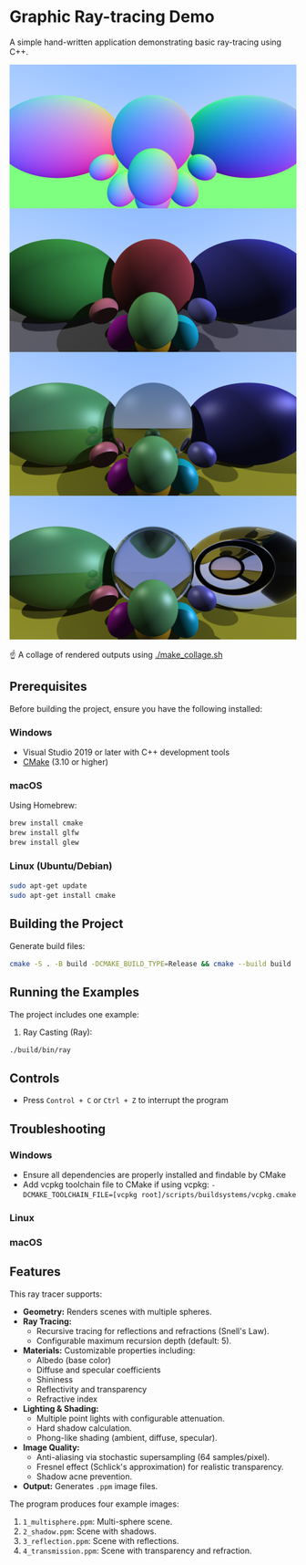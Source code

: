 # Graphic Ray-tracing Demo

A simple hand-written application demonstrating basic ray-tracing using C++.


![collage](collage.png)

☝️ A collage of rendered outputs using [./make_collage.sh](./make_collage.sh)

## Prerequisites

Before building the project, ensure you have the following installed:

### Windows
- Visual Studio 2019 or later with C++ development tools
- [CMake](https://cmake.org/download/) (3.10 or higher)

### macOS
Using Homebrew:
```bash
brew install cmake
brew install glfw
brew install glew
```

### Linux (Ubuntu/Debian)
```bash
sudo apt-get update
sudo apt-get install cmake
```

## Building the Project

Generate build files:
```bash
cmake -S . -B build -DCMAKE_BUILD_TYPE=Release && cmake --build build
```

## Running the Examples

The project includes one example:

1. Ray Casting (Ray):
```bash
./build/bin/ray
```

## Controls

- Press `Control + C` or `Ctrl + Z` to interrupt the program

## Troubleshooting

### Windows
- Ensure all dependencies are properly installed and findable by CMake
- Add vcpkg toolchain file to CMake if using vcpkg: `-DCMAKE_TOOLCHAIN_FILE=[vcpkg root]/scripts/buildsystems/vcpkg.cmake`

### Linux

### macOS

## Features

This ray tracer supports:

*   **Geometry:** Renders scenes with multiple spheres.
*   **Ray Tracing:**
    *   Recursive tracing for reflections and refractions (Snell's Law).
    *   Configurable maximum recursion depth (default: 5).
*   **Materials:** Customizable properties including:
    *   Albedo (base color)
    *   Diffuse and specular coefficients
    *   Shininess
    *   Reflectivity and transparency
    *   Refractive index
*   **Lighting & Shading:**
    *   Multiple point lights with configurable attenuation.
    *   Hard shadow calculation.
    *   Phong-like shading (ambient, diffuse, specular).
*   **Image Quality:**
    *   Anti-aliasing via stochastic supersampling (64 samples/pixel).
    *   Fresnel effect (Schlick's approximation) for realistic transparency.
    *   Shadow acne prevention.
*   **Output:** Generates `.ppm` image files.

The program produces four example images:
1.  `1_multisphere.ppm`: Multi-sphere scene.
2.  `2_shadow.ppm`: Scene with shadows.
3.  `3_reflection.ppm`: Scene with reflections.
4.  `4_transmission.ppm`: Scene with transparency and refraction.
